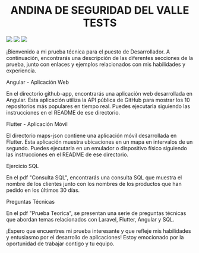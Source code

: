 <h1 align="center"> ANDINA DE SEGURIDAD DEL VALLE TESTS </h1>

   <p align="left">
   <img src="https://img.shields.io/badge/STATUS-DONE-green">
      <img src="https://img.shields.io/badge/FlUTTER->=3.0.5 <4.0.0-blue">
      <img src="https://img.shields.io/badge/ANGULAR CLI-16.1.1-red">
   </p>
   
¡Bienvenido a mi prueba técnica para el puesto de Desarrollador. A continuación, encontrarás una descripción de las diferentes secciones de la prueba, junto con enlaces y ejemplos relacionados con mis habilidades y experiencia.

<p > Angular - Aplicación Web </p>
En el directorio github-app, encontrarás una aplicación web desarrollada en Angular. Esta aplicación utiliza la API pública de GitHub para mostrar los 10 repositorios más populares en tiempo real. Puedes ejecutarla siguiendo las instrucciones en el README de ese directorio.
<p >  </p>

<p > Flutter - Aplicación Móvil </p>
El directorio maps-json contiene una aplicación móvil desarrollada en Flutter. Esta aplicación muestra ubicaciones en un mapa en intervalos de un segundo. Puedes ejecutarla en un emulador o dispositivo físico siguiendo las instrucciones en el README de ese directorio.
<p >  </p>

<p > Ejercicio SQL </p>
En el pdf "Consulta SQL", encontrarás una consulta SQL que muestra el nombre de los clientes junto con los nombres de los productos que han pedido en los últimos 30 días. 
<p >  </p>

<p > Preguntas Técnicas </p>
En el pdf "Prueba Teorica", se presentan una serie de preguntas técnicas que abordan temas relacionados con Laravel, Flutter, Angular y SQL. 
<p >  </p>


¡Espero que encuentres mi prueba interesante y que refleje mis habilidades y entusiasmo por el desarrollo de aplicaciones! Estoy emocionado por la oportunidad de trabajar contigo y tu equipo.

